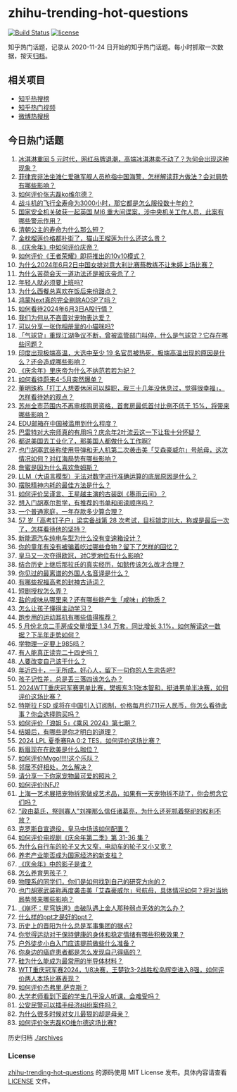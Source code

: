 # zhihu-trending-hot-questions

[![Build Status](https://github.com/justjavac/zhihu-trending-hot-questions/workflows/ci/badge.svg?branch=master)](https://github.com/justjavac/zhihu-trending-hot-questions/actions)
[![license](https://img.shields.io/github/license/justjavac/zhihu-trending-hot-questions)](https://github.com/justjavac/zhihu-trending-hot-questions/blob/master/LICENSE)

知乎热门话题，记录从 2020-11-24
日开始的知乎热门话题。每小时抓取一次数据，按天[归档](./archives)。

## 相关项目

- [知乎热搜榜](https://github.com/justjavac/zhihu-trending-top-search)
- [知乎热门视频](https://github.com/justjavac/zhihu-trending-hot-video)
- [微博热搜榜](https://github.com/justjavac/weibo-trending-hot-search)

## 今日热门话题

<!-- BEGIN -->
<!-- 最后更新时间 Mon Jun 03 2024 10:32:02 GMT+0800 (China Standard Time) -->

1. [冰淇淋重回 5 元时代，网红品牌退潮，高端冰淇淋卖不动了？为何会出现这种现象？](https://www.zhihu.com/question/657904002)
1. [菲律宾非法坐滩仁爱礁军舰人员枪指中国海警，怎样解读菲方做法？会对局势有哪些影响？](https://www.zhihu.com/question/657899021)
1. [如何评价张志磊ko维尔德？](https://www.zhihu.com/question/657889882)
1. [战斗机的飞行全寿命为3000小时，那它都是怎么服役数十年的？](https://www.zhihu.com/question/653335768)
1. [国家安全机关破获一起英国 MI6 重大间谍案，涉中央机关工作人员，此案有哪些警示作用？](https://www.zhihu.com/question/657954089)
1. [清朝公主的寿命为什么那么短？](https://www.zhihu.com/question/42077248)
1. [金枕榴莲价格都扑街了，猫山王榴莲为什么还这么贵？](https://www.zhihu.com/question/657916617)
1. [《庆余年》中如何评价庆帝？](https://www.zhihu.com/question/657462843)
1. [如何评价《王者荣耀》即将推出的10v10模式？](https://www.zhihu.com/question/657743146)
1. [为什么2024年6月2日中国女排对意大利比赛蔡教练不让朱婷上场比赛？](https://www.zhihu.com/question/657924195)
1. [为什么苦荷会天一道功法还是被庆帝杀了？](https://www.zhihu.com/question/650613324)
1. [年轻人就必须要上班吗?](https://www.zhihu.com/question/657854784)
1. [为什么西餐总喜欢在饭后来份甜点？](https://www.zhihu.com/question/657329871)
1. [鸿蒙Next真的完全剔除AOSP了吗？](https://www.zhihu.com/question/657832044)
1. [如何看待2024年6月3日A股行情？](https://www.zhihu.com/question/657742482)
1. [我们为何从不吝啬对宠物表达爱？](https://www.zhihu.com/question/656180241)
1. [可以分享一张你相册里的小猫咪吗?](https://www.zhihu.com/question/654311199)
1. [「气球贷」重现江湖争议不断，曾被监管部门叫停，什么是气球贷？它存在哪些问题？](https://www.zhihu.com/question/657888790)
1. [印度出现极端高温，大选中至少 19 名官员被热死，极端高温出现的原因是什么？还会造成哪些影响？](https://www.zhihu.com/question/657887610)
1. [《庆余年》里庆帝为什么不纳范若若为妃？](https://www.zhihu.com/question/371498382)
1. [如何看待蔚来4-5月突然爆单？](https://www.zhihu.com/question/657647048)
1. [董明珠称「打工人想要休闲可以辞职，我三十几年没休息过，觉得很幸福」，怎样看待她的观点？](https://www.zhihu.com/question/657858559)
1. [苏州全市范围内不再审核购房资格，首套房最低首付比例不低于 15%，将带来哪些影响？](https://www.zhihu.com/question/657905025)
1. [EDU邮箱在中国被滥用到什么程度？](https://www.zhihu.com/question/45555005)
1. [巴雷特对大宗师真的有用吗？庆余年2叶流云这一下让我十分怀疑？](https://www.zhihu.com/question/657705637)
1. [都说美国去工业化了，那美国人都做什么工作啊?](https://www.zhihu.com/question/641603330)
1. [也门胡塞武装称使用导弹和无人机第二次袭击美「艾森豪威尔」号航母，这次情况如何？对红海局势有哪些影响？](https://www.zhihu.com/question/657888938)
1. [詹蜜是因为什么喜欢詹姆斯？](https://www.zhihu.com/question/657911741)
1. [LLM（大语言模型）无法对数字进行准确运算的底层原因是什么？](https://www.zhihu.com/question/654932431)
1. [摆脱精神内耗的最佳方法是什么？](https://www.zhihu.com/question/651268196)
1. [如何评价吴谨言、王星越主演的古装剧《墨雨云间》？](https://www.zhihu.com/question/657897959)
1. [想入门胡塞尔哲学，有推荐的书单和阅读顺序吗？](https://www.zhihu.com/question/584067577)
1. [一个普通家庭，一年存款多少算合理？](https://www.zhihu.com/question/305723555)
1. [57 岁「高考钉子户」梁实备战第 28 次考试，目标锁定川大，称或是最后一次了，怎样看待他的坚持？](https://www.zhihu.com/question/657810499)
1. [新能源汽车纯电车型为什么没有变速箱设计？](https://www.zhihu.com/question/657315962)
1. [你的童年有没有被骗着吃过哪些食物？留下了怎样的回忆？](https://www.zhihu.com/question/656827628)
1. [皇马又一次夺得欧冠，对C罗地位有什么影响?](https://www.zhihu.com/question/657867554)
1. [结合历史上继后那拉氏的真实经历，如懿传该怎么改才合理？](https://www.zhihu.com/question/657741204)
1. [你见过的最离谱的外国人名音译是什么？](https://www.zhihu.com/question/22516872)
1. [有哪些祝福高考的封神古诗词？](https://www.zhihu.com/question/657221633)
1. [短剧授权怎么弄？](https://www.zhihu.com/question/586609217)
1. [盐的咸味从哪里来？还有哪些能产生「咸味」的物质？](https://www.zhihu.com/question/657329862)
1. [怎么让孩子懂得主动学习？](https://www.zhihu.com/question/657427793)
1. [跑步用的运动耳机有哪些值得推荐？](https://www.zhihu.com/question/623709049)
1. [5 月份北京二手房成交量增至 1.34 万套，同比增长 3.1%，如何解读这一数据？下半年走势如何？](https://www.zhihu.com/question/657835671)
1. [学物理一定要上985吗？](https://www.zhihu.com/question/657778142)
1. [有人能真正读完二十四史吗？](https://www.zhihu.com/question/655502786)
1. [人要改变自己该干什么？](https://www.zhihu.com/question/648649223)
1. [年近四十，一无所成。好心人，留下一句你的人生忠告吧?](https://www.zhihu.com/question/654724467)
1. [孩子记性差，总是丢三落四该怎么办？](https://www.zhihu.com/question/657695719)
1. [2024WTT重庆冠军赛男单比赛，樊振东3:1张本智和，挺进男单半决赛，如何评价这场比赛？](https://www.zhihu.com/question/657906561)
1. [特斯拉 FSD 或将在中国引入订阅制，价格每月约711元人民币，你怎么看待此事？你会选择购买吗？](https://www.zhihu.com/question/657755355)
1. [如何评价「浪姐 5」《乘风 2024》第七期？](https://www.zhihu.com/question/657752966)
1. [结婚后，有哪些是你才明白的道理？](https://www.zhihu.com/question/657698103)
1. [2024 LPL 夏季赛RA 0:2 TES，如何评价这场比赛？](https://www.zhihu.com/question/657916628)
1. [断眉现在在欧美是什么咖位？](https://www.zhihu.com/question/657781101)
1. [如何评价Mygo!!!!!这个乐队？](https://www.zhihu.com/question/636442892)
1. [邻居不好相处，怎么解决？](https://www.zhihu.com/question/654770267)
1. [请分享一下你家宠物最可爱的照片？](https://www.zhihu.com/question/653438997)
1. [如何评价INFJ?](https://www.zhihu.com/question/426053648)
1. [上海一艺术展把宠物拆家做成艺术品，如果有一天宠物拆不动了，你会想念它们吗？](https://www.zhihu.com/question/657900384)
1. [“政由葛氏，祭则寡人”刘禅那么信任诸葛亮，为什么还死抓着祭祀的权利不放？](https://www.zhihu.com/question/657539817)
1. [克罗斯自宣退役，皇马中场该如何配置？](https://www.zhihu.com/question/656791051)
1. [如何评价电视剧《庆余年第二季》第 31-36 集？](https://www.zhihu.com/question/657687502)
1. [为什么自行车的轮子又大又窄，电动车的轮子又小又宽？](https://www.zhihu.com/question/657427157)
1. [养老产业能否成为国家经济的新支柱？](https://www.zhihu.com/question/657753538)
1. [《庆余年》中的影子是谁？](https://www.zhihu.com/question/657025101)
1. [怎么养育男孩子？](https://www.zhihu.com/question/39370050)
1. [物理系的同学们，你们是如何找到自己的研究方向的？](https://www.zhihu.com/question/539565187)
1. [也门胡塞武装称再度袭击美「艾森豪威尔」号航母，具体情况如何？将对当地局势带来哪些影响？](https://www.zhihu.com/question/657894205)
1. [《崩坏：星穹铁道》击破队遇上金人那种弱点无效的怎么办？](https://www.zhihu.com/question/657704518)
1. [什么样的ppt才是好的ppt？](https://www.zhihu.com/question/298361291)
1. [历史上的晋阳为什么总是军事集团的据点?](https://www.zhihu.com/question/616541133)
1. [你觉得运动对于保持健康的身体和稳定情绪有哪些积极效果？](https://www.zhihu.com/question/656313161)
1. [户外徒步小白入门应该提前做些什么准备？](https://www.zhihu.com/question/656824317)
1. [你身边的癌症患者都是怎么发现自己得癌的？](https://www.zhihu.com/question/506470415)
1. [硅为什么能成为最常用的半导体材料？](https://www.zhihu.com/question/656430031)
1. [WTT重庆冠军赛2024，1/8决赛，王楚钦3-2战胜松岛辉空进入8强，如何评价两人本场比赛表现？](https://www.zhihu.com/question/657859031)
1. [如何评价杰弗里.萨克斯？](https://www.zhihu.com/question/268155852)
1. [大学老师看到下面的学生几乎没人听课，会难受吗？](https://www.zhihu.com/question/654487679)
1. [公安民警可以插手经济纠纷案件吗？](https://www.zhihu.com/question/479630125)
1. [为什么很多时候对女儿最狠的却是母亲？](https://www.zhihu.com/question/498196776)
1. [如何评价张志磊KO维尔德这场比赛?](https://www.zhihu.com/question/657889824)

<!-- END -->

历史归档 [./archives](./archives)

### License

[zhihu-trending-hot-questions](https://github.com/justjavac/zhihu-trending-hot-questions)
的源码使用 MIT License 发布。具体内容请查看 [LICENSE](./LICENSE) 文件。
